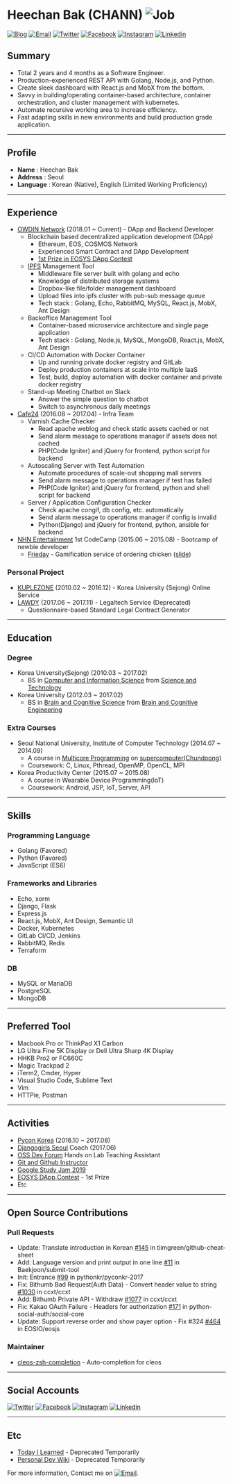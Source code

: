 # Heechan Bak (CHANN) ![Job](https://img.shields.io/badge/looking__for__job-true-brightgreen.svg)

<a href="https://blog.chann.kr">![Blog](https://img.shields.io/badge/blog-blog.chann.kr-303030.svg)</a>
<a href="mailto:chann@chann.kr">![Email](https://img.shields.io/badge/email-chann@chann.kr-ea4335.svg)</a>
<a href="https://twitter.com/channprj">![Twitter](https://img.shields.io/badge/twitter-channprj-1da1f2.svg)</a>
<a href="https://fb.com/channprj">![Facebook](https://img.shields.io/badge/facebook-channprj-3b5998.svg)</a>
<a href="https://instagram.com/channprj">![Instagram](https://img.shields.io/badge/instagram-channprj-e1306c.svg)</a>
<a href="https://kr.linkedin.com/in/channprj">![Linkedin](https://img.shields.io/badge/linkedin-channprj-0077b5.svg)</a>

## Summary
- Total 2 years and 4 months as a Software Engineer.
- Production-experienced REST API with Golang, Node.js, and Python.
- Create sleek dashboard with React.js and MobX from the bottom.
- Savvy in building/operating container-based architecture, container orchestration, and cluster management with kubernetes.
- Automate recursive working area to increase efficiency.
- Fast adapting skills in new environments and build production grade application.

----

## Profile
* **Name** : Heechan Bak
* **Address** : Seoul
* **Language** : Korean (Native), English (Limited Working Proficiency)

----

## Experience
- [OWDIN Network](https://owdin.network/) (2018.01 ~ Current) - DApp and Backend Developer
    - Blockchain based decentralized application development (DApp)
      - Ethereum, EOS, COSMOS Network
      - Experienced Smart Contract and DApp Development
      - [1st Prize in EOSYS DApp Contest](https://medium.com/eosys/announcement-of-the-1st-dapp-contest-winners-50650d6a43b1)
    - [IPFS](https://ipfs.io/) Management Tool
      - Middleware file server built with golang and echo
      - Knowledge of distributed storage systems
      - Dropbox-like file/folder management dashboard
      - Upload files into ipfs cluster with pub-sub message queue
      - Tech stack : Golang, Echo, RabbitMQ, MySQL, React.js, MobX, Ant Design
    - Backoffice Management Tool
      - Container-based microservice architecture and single page application
      - Tech stack : Golang, Node.js, MySQL, MongoDB, React.js, MobX, Ant Design
    - CI/CD Automation with Docker Container
      - Up and running private docker registry and GitLab
      - Deploy production containers at scale into multiple IaaS
      - Test, build, deploy automation with docker container and private docker registry
    - Stand-up Meeting Chatbot on Slack
      - Answer the simple question to chatbot
      - Switch to asynchronous daily meetings
- [Cafe24](https://cafe24corp.com/) (2016.08 ~ 2017.04) - Infra Team
    - Varnish Cache Checker
      - Read apache weblog and check static assets cached or not
      - Send alarm message to operations manager if assets does not cached
      - PHP(Code Igniter) and jQuery for frontend, python script for backend
    - Autoscaling Server with Test Automation
      - Automate procedures of scale-out shopping mall servers
      - Send alarm message to operations manager if test has failed
      - PHP(Code Igniter) and jQuery for frontend, python and shell script for backend
    - Server / Application Configuration Checker
      - Check apache congif, db config, etc. automatically
      - Send alarm message to operations manager if config is invalid
      - Python(Django) and jQuery for frontend, python, ansible for backend
- [NHN Entertainment](http://www.nhnent.com) 1st CodeCamp (2015.06 ~ 2015.08) - Bootcamp of newbie developer
    - [Frieday](https://github.com/channprj/frieday) - Gamification service of ordering chicken ([slide](https://www.slideshare.net/channprj/frieday))

### Personal Project
- [KUPLEZONE](https://kuple.kr/) (2010.02 ~ 2016.12) - Korea University (Sejong) Online Service
- [LAWDY](https://lawdy.chann.kr/) (2017.06 ~ 2017.11) - Legaltech Service (Deprecated)
    - Questionnaire-based Standard Legal Contract Generator

----

## Education
### Degree
- Korea University(Sejong) (2010.03 ~ 2017.02)
  - BS in [Computer and Information Science](http://kucis.korea.ac.kr) from [Science and Technology](http://st.korea.ac.kr)
- Korea University (2012.03 ~ 2017.02)
  - BS in [Brain and Cognitive Science](http://brain.korea.ac.kr/bcs/) from [Brain and Cognitive Engineering](http://brain.korea.ac.kr/)

### Extra Courses
- Seoul National University, Institute of Computer Technology (2014.07 ~ 2014.09)
  - A course in [Multicore Programming](http://aces.snu.ac.kr/) on [supercomputer(Chundoong)](http://chundoong.snu.ac.kr/)
  - Coursework: C, Linux, Pthread, OpenMP, OpenCL, MPI
- Korea Productivity Center (2015.07 ~ 2015.08)
  - A course in Wearable Device Programming(IoT)
  - Coursework: Android, JSP, IoT, Server, API

----

## Skills

### Programming Language
- Golang (Favored)
- Python (Favored)
- JavaScript (ES6)

### Frameworks and Libraries
- Echo, xorm
- Django, Flask
- Express.js
- React.js, MobX, Ant Design, Semantic UI
- Docker, Kubernetes
- GitLab CI/CD, Jenkins
- RabbitMQ, Redis
- Terraform

### DB
- MySQL or MariaDB
- PostgreSQL
- MongoDB

----

## Preferred Tool
- Macbook Pro or ThinkPad X1 Carbon
- LG Ultra Fine 5K Display or Dell Ultra Sharp 4K Display
- HHKB Pro2 or FC660C
- Magic Trackpad 2
- iTerm2, Cmder, Hyper
- Visual Studio Code, Sublime Text
- Vim
- HTTPie, Postman

----

## Activities
- [Pycon Korea](https://www.pycon.kr/) (2016.10 ~ 2017.08)
- [Djangogirls Seoul](https://djangogirls.org/seoul/) Coach (2017.06)
- [OSS Dev Forum](https://www.facebook.com/groups/ossdevforum/) Hands on Lab Teaching Assistant
- [Git and Github Instructor](https://onoffmix.com/event/95827)
- [Google Study Jam 2019](https://events.withgoogle.com/cloud-studyjam/)
- [EOSYS DApp Contest](https://medium.com/eosys/announcement-of-the-1st-dapp-contest-winners-50650d6a43b1) - 1st Prize
- Etc

----

## Open Source Contributions

### Pull Requests
- Update: Translate introduction in Korean [#145](https://github.com/tiimgreen/github-cheat-sheet/pull/145) in tiimgreen/github-cheat-sheet
- Add: Language version and print output in one line [#11](https://github.com/Baekjoon/submit-tool/pull/11) in Baekjoon/submit-tool
- Init: Entrance [#99](https://github.com/pythonkr/pyconkr-2017/pull/99/commits/e771d4c2af0737a1f56ba5f82a46cd66535a76f1) in pythonkr/pyconkr-2017
- Fix: Bithumb Bad Request(Auth Data) - Convert header value to string [#1030](https://github.com/ccxt/ccxt/pull/1030) in ccxt/ccxt
- Add: Bithumb Private API - Withdraw [#1077](https://github.com/ccxt/ccxt/pull/1077) in ccxt/ccxt
- Fix: Kakao OAuth Failure - Headers for authorization [#171](https://github.com/python-social-auth/social-core/pull/171) in python-social-auth/social-core
- Update: Support reverse order and show payer option - Fix #324 [#464](https://github.com/EOSIO/eosjs/pull/464) in EOSIO/eosjs

### Maintainer
- [cleos-zsh-completion](https://github.com/OWDIN/cleos-zsh-completion) - Auto-completion for cleos

----

## Social Accounts
<a href="https://twitter.com/channprj">![Twitter](https://img.shields.io/badge/twitter-channprj-1da1f2.svg)</a>
<a href="https://fb.com/channprj">![Facebook](https://img.shields.io/badge/facebook-channprj-3b5998.svg)</a>
<a href="https://instagram.com/channprj">![Instagram](https://img.shields.io/badge/instagram-channprj-e1306c.svg)</a>
<a href="https://kr.linkedin.com/in/channprj">![Linkedin](https://img.shields.io/badge/linkedin-channprj-0077b5.svg)</a>

----

## Etc
* [Today I Learned](https://til.chann.kr) - Deprecated Temporarily
* [Personal Dev Wiki](https://wiki.chann.kr) - Deprecated Temporarily

For more information, Contact me on <a href="mailto:chann@chann.kr">![Email](https://img.shields.io/badge/email-chann@chann.kr-ea4335.svg)</a>.
